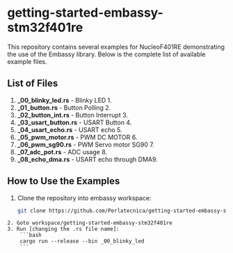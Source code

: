 # getting-started-embassy-stm32f401re
This repository contains several examples for NucleoF401RE demonstrating the use of the Embassy library. 
Below is the complete list of available example files.

## List of Files

1. **_00_blinky_led.rs** - Blinky LED 1.
2. **_01_button.rs** - Button Polling 2.
3. **_02_button_int.rs** - Button Interrupt 3.
4. **_03_usart_button.rs** - USART Button 4.
5. **_04_usart_echo.rs** - USART echo 5.
6. **_05_pwm_motor.rs** - PWM DC MOTOR 6.
7. **_06_pwm_sg90.rs** - PWM Servo motor SG90 7.
8. **_07_adc_pot.rs** - ADC usage 8.
9. **_08_echo_dma.rs** - USART echo through DMA9.

## How to Use the Examples
1. Clone the repository into embassy workspace:
   ```bash
   git clone https://github.com/Perlatecnica/getting-started-embassy-stm32f401re.git
```
2. Goto workspace/getting-started-embassy-stm32f401re
3. Run [changing the .rs file name]:
	```bash
	cargo run --release --bin _00_blinky_led
	```
 
   


